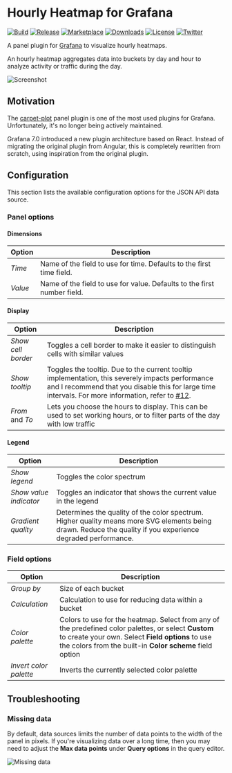 # Hourly Heatmap for Grafana

[![Build](https://github.com/marcusolsson/grafana-hourly-heatmap-panel/workflows/CI/badge.svg)](https://github.com/marcusolsson/grafana-hourly-heatmap-panel/actions?query=workflow%3A%22CI%22)
[![Release](https://github.com/marcusolsson/grafana-hourly-heatmap-panel/workflows/Release/badge.svg)](https://github.com/marcusolsson/grafana-hourly-heatmap-panel/actions?query=workflow%3ARelease)
[![Marketplace](https://img.shields.io/badge/dynamic/json?logo=grafana&color=F47A20&label=marketplace&prefix=v&query=%24.items%5B%3F%28%40.slug%20%3D%3D%20%22marcusolsson-hourly-heatmap-panel%22%29%5D.version&url=https%3A%2F%2Fgrafana.com%2Fapi%2Fplugins)](https://grafana.com/grafana/plugins/marcusolsson-hourly-heatmap-panel)
[![Downloads](https://img.shields.io/badge/dynamic/json?logo=grafana&color=F47A20&label=downloads&query=%24.items%5B%3F%28%40.slug%20%3D%3D%20%22marcusolsson-hourly-heatmap-panel%22%29%5D.downloads&url=https%3A%2F%2Fgrafana.com%2Fapi%2Fplugins)](https://grafana.com/grafana/plugins/marcusolsson-hourly-heatmap-panel)
[![License](https://img.shields.io/github/license/marcusolsson/grafana-hourly-heatmap-panel)](LICENSE)
[![Twitter](https://img.shields.io/twitter/follow/marcusolsson?color=%231DA1F2&label=twitter&style=plastic)](https://twitter.com/marcusolsson)

A panel plugin for [Grafana](https://grafana.com) to visualize hourly heatmaps.

An hourly heatmap aggregates data into buckets by day and hour to analyze activity or traffic during the day.

![Screenshot](https://github.com/marcusolsson/grafana-hourly-heatmap-panel/raw/main/src/img/screenshot.png)

## Motivation

The [carpet-plot](https://github.com/petrslavotinek/grafana-carpetplot) panel plugin is one of the most used plugins for Grafana. Unfortunately, it's no longer being actively maintained.

Grafana 7.0 introduced a new plugin architecture based on React. Instead of migrating the original plugin from Angular, this is completely rewritten from scratch, using inspiration from the original plugin.

## Configuration

This section lists the available configuration options for the JSON API data source.

### Panel options

#### Dimensions

| Option | Description |
|--------|-------------|
| _Time_ | Name of the field to use for time. Defaults to the first time field. |
| _Value_ | Name of the field to use for value. Defaults to the first number field. |

#### Display

| Option | Description |
|--------|-------------|
| _Show cell border_ | Toggles a cell border to make it easier to distinguish cells with similar values
| _Show tooltip_ | Toggles the tooltip. Due to the current tooltip implementation, this severely impacts performance and I recommend that you disable this for large time intervals. For more information, refer to [#12](https://github.com/marcusolsson/grafana-hourly-heatmap-panel/issues/12).
| _From_ and _To_ | Lets you choose the hours to display. This can be used to set working hours, or to filter parts of the day with low traffic |

#### Legend

| Option | Description |
|--------|-------------|
| _Show legend_ | Toggles the color spectrum |
| _Show value indicator_ | Toggles an indicator that shows the current value in the legend |
| _Gradient quality_ | Determines the quality of the color spectrum. Higher quality means more SVG elements being drawn. Reduce the quality if you experience degraded performance. |

### Field options

| Option | Description |
|--------|-------------|
| _Group by_ | Size of each bucket |
| _Calculation_ | Calculation to use for reducing data within a bucket |
| _Color palette_ | Colors to use for the heatmap. Select from any of the predefined color palettes, or select **Custom** to create your own. Select **Field options** to use the colors from the built-in **Color scheme** field option |
| _Invert color palette_ | Inverts the currently selected color palette |

## Troubleshooting

### Missing data

By default, data sources limits the number of data points to the width of the panel in pixels. If you're visualizing data over a long time, then you may need to adjust the **Max data points** under **Query options** in the query editor.

![Missing data](https://github.com/marcusolsson/grafana-hourly-heatmap-panel/raw/main/src/img/missing-datapoints.png)
